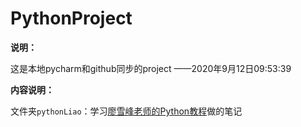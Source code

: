 # PythonProject
**说明：**

这是本地pycharm和github同步的project ——2020年9月12日09:53:39

**内容说明：**

文件夹`pythonLiao`：学习[廖雪峰老师的Python教程](https://www.liaoxuefeng.com/wiki/1016959663602400)做的笔记